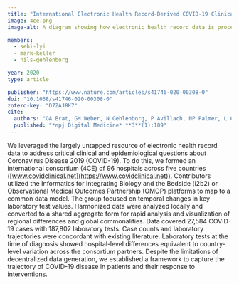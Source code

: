 ```yaml
---
title: "International Electronic Health Record-Derived COVID-19 Clinical Course Profiles: the 4CE Consortium"
image: 4ce.png
image-alt: A diagram showing how electronic health record data is processed.

members:
  - sehi-lyi
  - mark-keller
  - nils-gehlenborg

year: 2020
type: article

publisher: "https://www.nature.com/articles/s41746-020-00308-0"
doi: "10.1038/s41746-020-00308-0"
zotero-key: "D7ZAJ8K7"
cite:
  authors: "GA Brat, GM Weber, N Gehlenborg, P Avillach, NP Palmer, L Chiovato, J Cimino, LR Waitman, GS Omenn, A Malovini, JH Moore, BK Beaulieu-Jones, V Tibollo, SN Murphy, SL Yi, MS Keller, R Bellazzi, DA Hanauer, A Serret-Larmande, A Gutierrez-Sacristan, JJ Holmes, DS Bell, KD Mandl, RW Follett, JG Klann, DA Murad, L Scudeller, M Bucalo, K Kirchoff, J Craig, J Obeid, V Jouhet, R Griffier, S Cossin, B Moal, LP Patel, A Bellasi, HU Prokosch, D Kraska, P Sliz, ALM Tan, KY Ngiam, A Zambelli, DL Mowery, E Schiver, B Devkota, RL Bradford, M Daniar, C Daniel, V Benoit, R Bey, N Paris, P Serre, N Orlova, J Dubiel, M Hilka, AS Jannot, S Breant, J Leblanc, N Griffon, A Burgun, M Bernaux, A Sandrin, E Salamanca, S Cormont, T Ganslandt, T Gradinger, J Champ, M Boeker, P Martel, L Esteve, A Gramfort, O Grisel, D Leprovost, T Moreau, G Varoquaux, JJ Vie, D Wassermann, A Mensch, C Caucheteux, C Haverkamp, G Lemaitre, S Bosari, ID Krantz, A South, T Cai, IS Kohane"
  published: "*npj Digital Medicine* **3**(1):109"
---
```

We leveraged the largely untapped resource of electronic health record data to address critical clinical and epidemiological questions about Coronavirus Disease 2019 (COVID-19). To do this, we formed an international consortium (4CE) of 96 hospitals across five countries ([www.covidclinical.net](https://www.covidclinical.net)). Contributors utilized the Informatics for Integrating Biology and the Bedside (i2b2) or Observational Medical Outcomes Partnership (OMOP) platforms to map to a common data model. The group focused on temporal changes in key laboratory test values. Harmonized data were analyzed locally and converted to a shared aggregate form for rapid analysis and visualization of regional differences and global commonalities. Data covered 27,584 COVID-19 cases with 187,802 laboratory tests. Case counts and laboratory trajectories were concordant with existing literature. Laboratory tests at the time of diagnosis showed hospital-level differences equivalent to country-level variation across the consortium partners. Despite the limitations of decentralized data generation, we established a framework to capture the trajectory of COVID-19 disease in patients and their response to interventions.
